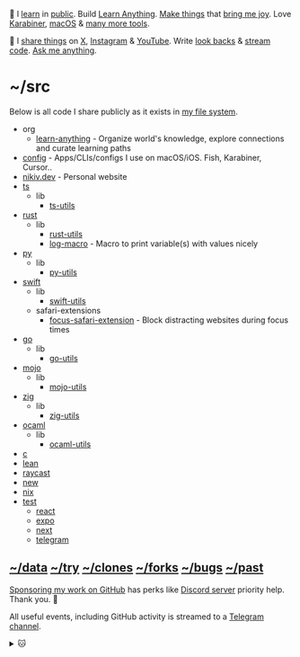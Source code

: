 <!-- TODO: add [3d] to entries for time before last commit of repo, automate daily snapshot -->
<!-- TODO: do it as part of website, richer -->

👋 I [learn](https://wiki.nikiv.dev/sharing/everything-I-know) in [public](https://wiki.nikiv.dev/). Build [Learn Anything](https://github.com/learn-anything/learn-anything.xyz). [Make things](https://nikiv.dev/projects) that [bring me joy](https://nikiv.dev/likes). Love [Karabiner](https://wiki.nikiv.dev/macOS/apps/karabiner/), [macOS](https://github.com/nikitavoloboev/config) & [many more tools](https://wiki.nikiv.dev/sharing/my-workflow).

💛 I [share things](https://wiki.nikiv.dev/sharing/) on [X](https://twitter.com/nikitavoloboev), [Instagram](https://www.instagram.com/nikitavoloboev) & [YouTube](https://www.youtube.com/channel/UCEKqrUfr_FMKIO9XSJS4vDw). Write [look backs](https://wiki.nikiv.dev/looking-back/) & [stream code](https://www.youtube.com/@nikitavoloboev/streams). [Ask me anything](https://github.com/nikitavoloboev/ama).

# ~/src

Below is all code I share publicly as it exists in [my file system](https://wiki.nikiv.dev/unix/my-file-system).

- org
  - [learn-anything](https://github.com/learn-anything/learn-anything) - Organize world's knowledge, explore connections and curate learning paths
- [config](https://github.com/nikitavoloboev/config) - Apps/CLIs/configs I use on macOS/iOS. Fish, Karabiner, Cursor..
- [nikiv.dev](https://github.com/nikitavoloboev/nikiv.dev) - Personal website
- [ts](https://github.com/nikitavoloboev/ts)
  - lib
    - [ts-utils](https://github.com/nikitavoloboev/ts-utils)
- [rust](https://github.com/nikitavoloboev/rust)
  - lib
    - [rust-utils](https://github.com/nikitavoloboev/rust-utils)
    - [log-macro](https://github.com/nikitavoloboev/log_macro) - Macro to print variable(s) with values nicely
- [py](https://github.com/nikitavoloboev/py)
  - lib
    - [py-utils](https://github.com/nikitavoloboev/py-utils)
- [swift](https://github.com/nikitavoloboev/swift)
  - lib
    - [swift-utils](https://github.com/nikitavoloboev/swift-utils)
  - safari-extensions
    - [focus-safari-extension](https://github.com/nikitavoloboev/focus-safari-extension) - Block distracting websites during focus times
- [go](https://github.com/nikitavoloboev/go)
  - lib
    - [go-utils](https://github.com/nikitavoloboev/go-utils)
- [mojo](https://github.com/nikitavoloboev/mojo)
  - lib
    - [mojo-utils](https://github.com/nikitavoloboev/mojo-utils)
- [zig](https://github.com/nikitavoloboev/zig)
  - lib
    - [zig-utils](https://github.com/nikitavoloboev/zig-utils)
- [ocaml](https://github.com/nikitavoloboev/ocaml)
  - lib
    - [ocaml-utils](https://github.com/nikitavoloboev/ocaml-utils)
- [c](https://github.com/nikitavoloboev/c)
- [lean](https://github.com/nikitavoloboev/lean)
- [raycast](https://github.com/nikitavoloboev/raycast)
- [new](https://github.com/nikitavoloboev/new)
- [nix](https://github.com/nikitavoloboev/nix)
- [test](https://github.com/nikitavoloboev/test)
  - [react](https://github.com/nikitavoloboev/react)
  - [expo](https://github.com/nikitavoloboev/expo)
  - [next](https://github.com/nikitavoloboev/next)
  - [telegram](https://github.com/nikitavoloboev/telegram)

## [~/data](https://github.com/nikitavoloboev/data) [~/try](https://github.com/nikitavoloboev/try) [~/clones](https://github.com/nikitavoloboev/clones) [~/forks](https://github.com/nikitavoloboev/forks) [~/bugs](https://github.com/nikitavoloboev/bugs) [~/past](https://github.com/nikitavoloboev/past)

[Sponsoring my work on GitHub](https://github.com/sponsors/nikitavoloboev) has perks like [Discord server](https://discord.com/invite/TVafwaD23d) priority help. Thank you. 🖤

All useful events, including GitHub activity is streamed to a [Telegram channel](https://t.me/nikivi_log).

<details><summary>🐱</summary>
  <br/>
  <a href="https://nikiv.dev">
    <img width="800" heigth="200" src="https://raw.githubusercontent.com/nikitavoloboev/nikitavoloboev/main/cat.jpg"></img>
  </a>
</details>
